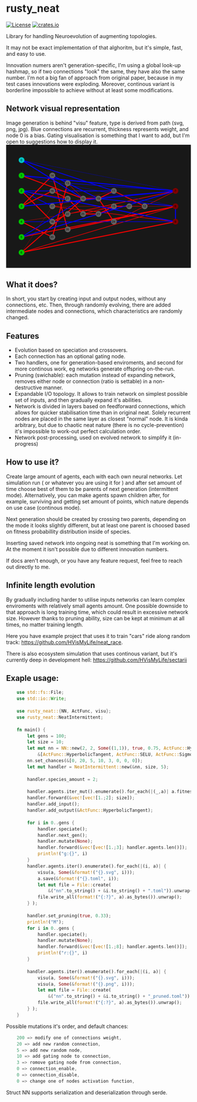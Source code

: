 # rusty_neat

[![License](https://img.shields.io/badge/License-GPL--3.0-blue)](https://github.com/HVisMyLife/rusty_neat/blob/master/LICENSE.md)
[![crates.io](https://img.shields.io/crates/v/rusty_neat.svg)](https://docs.rs/rusty_neat/0.2.1/rusty_neat/)

Library for handling Neuroevolution of augmenting topologies.

It may not be exact implementation of that alghoritm, but it's simple, fast, and easy to use.

Innovation numers aren't generation-specific, I'm using a global look-up hashmap, so if two connections "look" the same, they have also the same number. I'm not a big fan of approach from original paper, because in my test cases innovations were exploding. Moreover, continous variant is borderline impossible to achieve without at least some modifications.

## Network visual representation 
Image generation is behind "visu" feature, type is derived from path (svg, png, jpg).
Blue connections are recurrent, thickness represents weight, and node 0 is a bias. Gating visualisation is something that I want to add, but I'm open to suggestions how to display it.
![.](https://github.com/HVisMyLife/rusty_neat/blob/master/data/nn.png)

## What it does?
In short, you start by creating input and output nodes, without any connections, etc. 
Then, through randomly evolving, there are added intermediate nodes and connections, which characteristics are randomly changed.

## Features
- Evolution based on speciation and crossovers. 
- Each connection has an optional gating node. 
- Two handlers, one for generation-based enviroments, and second for more continous work, eg networks generate offspring on-the-run.
- Pruning (swichable): each mutation instead of expanding network, removes either node or connection (ratio is settable) in a non-destructive manner.
- Expandable I/O topology. It allows to train network on simplest possible set of inputs, and then gradually expand it's abilities.
- Network is divided in layers based on feedforward connections, which allows for quicker stabilisation time than in original neat. Solely recurrent nodes are placed in the same layer as closest "normal" node. It is kinda arbitrary, but due to chaotic neat nature (there is no cycle-prevention) it's impossible to work-out perfect calculation order.
- Network post-processing, used on evolved network to simplify it (in-progress)

## How to use it?
Create large amount of agents, each with each own neural networks. Let simulation run ( or whatever you are using it for ) and after set amount of time choose best of them to be parents of next generation (intermittent mode).
Alternatively, you can make agents spawn children after, for example, surviving and getting set amount of points, which nature depends on use case (continous mode).

Next generation should be created by crossing two parents, depending on the mode it looks slightly different, but at least one parent is choosed based on fitness probabillity distribution inside of species.

Inserting saved network into ongoing neat is something that I'm working on. At the moment it isn't possible due to different innovation numbers.

If docs aren't enough, or you have any feature request, feel free to reach out directly to me.

## Infinite length evolution 
By gradually including harder to utilise inputs networks can learn complex enviroments with relatively small agents amount. One possible downside to that approach is long training time, which could result in excessive network size. However thanks to pruning ability, size can be kept at minimum at all times, no matter training length.

Here you have example project that uses it to train "cars" ride along random track: <https://github.com/HVisMyLife/neat_race>.

There is also ecosystem simulation that uses continous variant, but it's currently deep in development hell: <https://github.com/HVisMyLife/sectarii>

## Exaple usage:

```rust
    use std::fs::File;
    use std::io::Write;
    
    use rusty_neat::{NN, ActFunc, visu};
    use rusty_neat::NeatIntermittent;
    
    fn main() {
        let gens = 100;
        let size = 10;
        let mut nn = NN::new(2, 2, Some((1,1)), true, 0.75, ActFunc::HyperbolicTangent, 
            &[ActFunc::HyperbolicTangent, ActFunc::SELU, ActFunc::Sigmoid] );
        nn.set_chances(&[0, 20, 5, 10, 3, 0, 0, 0]);
        let mut handler = NeatIntermittent::new(&nn, size, 5);
    
        handler.species_amount = 2;
    
        handler.agents.iter_mut().enumerate().for_each(|(_,a)| a.fitness = 100. );
        handler.forward(&vec![vec![1.;2]; size]);
        handler.add_input();
        handler.add_output(&ActFunc::HyperbolicTangent);
    
        for i in 0..gens {
            handler.speciate();
            handler.next_gen();
            handler.mutate(None);
            handler.forward(&vec![vec![1.;3]; handler.agents.len()]);
            println!("g:{}", i)
        }
        handler.agents.iter().enumerate().for_each(|(i, a)| {
            visu(a, Some(&format!("{}.svg", i)));
            a.save(&format!("{}.toml", i));
            let mut file = File::create(
                &("nn".to_string() + &i.to_string() + ".toml")).unwrap();
            file.write_all(format!("{:?}", a).as_bytes()).unwrap();
        } );
    
        handler.set_pruning(true, 0.33);
        println!("M");
        for i in 0..gens {
            handler.speciate();
            handler.mutate(None);
            handler.forward(&vec![vec![1.;8]; handler.agents.len()]);
            println!("r:{}", i)
        }
    
        handler.agents.iter().enumerate().for_each(|(i, a)| {
            visu(a, Some(&format!("{}.svg", i)));
            visu(a, Some(&format!("{}.png", i)));
            let mut file = File::create(
                &("nn".to_string() + &i.to_string() + "_pruned.toml")).unwrap();
            file.write_all(format!("{:?}", a).as_bytes()).unwrap();
        } );
    }

```

Possible mutations it's order, and default chances:

```rust
    200 => modify one of connections weight,
    20 => add new random connection,
    5 => add new random node,
    10 => add gating node to connection,
    3 => romove gating node from connection,
    0 => connection_enable,
    0 => connection_disable,
    0 => change one of nodes activation function,
```

Struct NN supports serialization and deserialization through serde.
